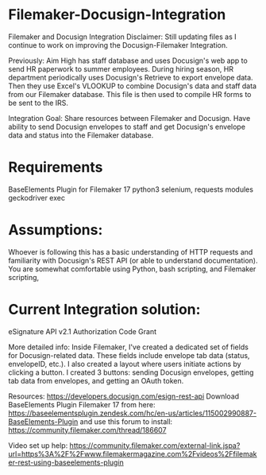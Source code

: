 # Filemaker-Docusign-Integration

Filemaker and Docusign Integration
Disclaimer: Still updating files as I continue to work on improving the Docusign-Filemaker Integration.

Previously: Aim High has staff database and uses Docusign's web app to send HR paperwork to summer employees. During hiring season, HR department periodically uses Docusign's Retrieve to export envelope data. Then they use Excel's VLOOKUP to combine Docusign's data and staff data from our Filemaker database. This file is then used to compile HR forms to be sent to the IRS.

Integration Goal: Share resources between Filemaker and Docusign. Have ability to send Docusign envelopes to staff and get Docusign's envelope data and status into the Filemaker database. 

# Requirements
BaseElements Plugin for Filemaker 17
python3
selenium, requests modules
geckodriver exec

# Assumptions:
Whoever is following this has a basic understanding of HTTP requests and familiarity with Docusign's REST API (or able to understand documentation). You are somewhat comfortable using Python, bash scripting, and Filemaker scripting, 

# Current Integration solution:
eSignature API v2.1
Authorization Code Grant

More detailed info:
Inside Filemaker, I've created a dedicated set of fields for Docusign-related data. These fields include envelope tab data (status, envelopeID, etc.). I also created a layout where users initiate actions by clicking a button. I created 3 buttons: sending Docusign envelopes, getting tab data from envelopes, and getting an OAuth token.

Resources: 
https://developers.docusign.com/esign-rest-api
Download BaseElements Plugin Filemaker 17 from here: https://baseelementsplugin.zendesk.com/hc/en-us/articles/115002990887-BaseElements-Plugin and use this forum to install: https://community.filemaker.com/thread/186607

Video set up help:
https://community.filemaker.com/external-link.jspa?url=https%3A%2F%2Fwww.filemakermagazine.com%2Fvideos%2Ffilemaker-rest-using-baseelements-plugin
